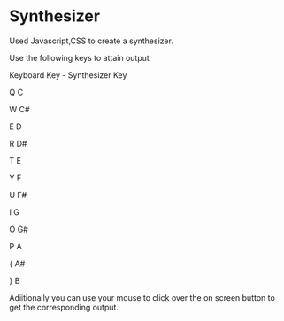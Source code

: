 # Synthesizer
Used Javascript,CSS to create a synthesizer.

Use the following keys to attain output

Keyboard Key - Synthesizer Key

Q              C

W              C#

E              D

R              D#

T              E

Y              F

U              F#

I              G

O              G#

P              A

{              A#

}              B


Adiitionally you can use your mouse to click over the on screen button to get the corresponding output.
